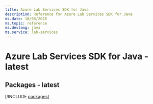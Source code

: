 ```yaml
---
title: Azure Lab Services SDK for Java
description: Reference for Azure Lab Services SDK for Java
ms.date: 10/08/2025
ms.topic: reference
ms.devlang: java
ms.service: lab-services
---
```

# Azure Lab Services SDK for Java - latest
## Packages - latest
[!INCLUDE [packages](lab-services-index.md)]